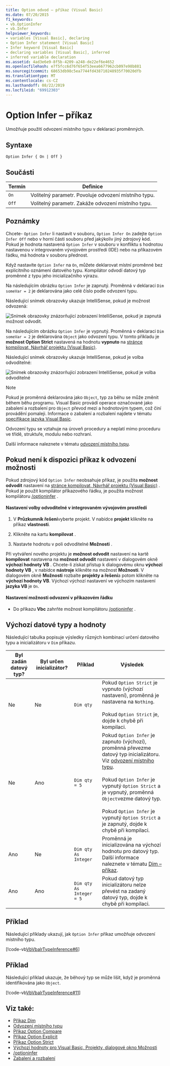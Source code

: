 ```yaml
---
title: Option odvod – příkaz (Visual Basic)
ms.date: 07/20/2015
f1_keywords:
- vb.OptionInfer
- vb.Infer
helpviewer_keywords:
- variables [Visual Basic], declaring
- Option Infer statement [Visual Basic]
- Infer keyword [Visual Basic]
- declaring variables [Visual Basic], inferred
- inferred variable declaration
ms.assetid: 4ad3e6e9-8f5b-4209-a248-de22ef6e4652
ms.openlocfilehash: e7f5fcc6d76f654f53eea6677962cb097e98b881
ms.sourcegitcommit: 68653db98c5ea7744fd438710248935f70020dfb
ms.translationtype: MT
ms.contentlocale: cs-CZ
ms.lasthandoff: 08/22/2019
ms.locfileid: "69912303"
---
```

# <a name="option-infer-statement"></a>Option Infer – příkaz
Umožňuje použití odvození místního typu v deklaraci proměnných.  
  
## <a name="syntax"></a>Syntaxe  
  
```  
Option Infer { On | Off }  
```  
  
## <a name="parts"></a>Součásti  
  
|Termín|Definice|  
|---|---|  
|`On`|Volitelný parametr. Povoluje odvození místního typu.|  
|`Off`|Volitelný parametr. Zakáže odvození místního typu.|  
  
## <a name="remarks"></a>Poznámky  
 Chcete- `Option Infer` li nastavit v souboru, `Option Infer On` zadejte `Option Infer Off` nebo v horní části souboru před jakýkoliv jiný zdrojový kód. Pokud je hodnota nastavená `Option Infer` v souboru v konfliktu s hodnotou nastavenou v integrovaném vývojovém prostředí (IDE) nebo na příkazovém řádku, má hodnota v souboru přednost.  
  
 Když nastavíte `Option Infer` na `On`, můžete deklarovat místní proměnné bez explicitního oznámení datového typu. Kompilátor odvodí datový typ proměnné z typu jeho inicializačního výrazu.  
  
 Na následujícím obrázku `Option Infer` je zapnutý. Proměnná v deklaraci `Dim someVar = 2` je deklarována jako celé číslo podle odvození typu.

 Následující snímek obrazovky ukazuje IntelliSense, pokud je možnost odvozená: 
  
 ![Snímek obrazovky znázorňující zobrazení IntelliSense, pokud je zapnutá možnost odvodit.](./media/option-infer-statement/option-infer-as-integer-on.png)  
  
 Na následujícím obrázku `Option Infer` je vypnutý. Proměnná v deklaraci `Dim someVar = 2` je deklarována `Object` jako odvození typu. V tomto příkladu je **možnost Option Strict** nastavená na hodnotu **vypnuto** na [stránce kompilovat, Návrhář projektu (Visual Basic)](/visualstudio/ide/reference/compile-page-project-designer-visual-basic).  
  
 Následující snímek obrazovky ukazuje IntelliSense, pokud je volba odvoditelné:
 
 ![Snímek obrazovky znázorňující zobrazení IntelliSense, pokud je volba odvoditelné](./media/option-infer-statement/option-infer-as-object-off.png)  
  
> [!NOTE]
> Pokud je proměnná deklarována jako `Object`, typ za běhu se může změnit během běhu programu. Visual Basic provádí operace označované jako zabalení a rozbalení pro `Object` převod mezi a hodnotovým typem, což činí provádění pomaleji. Informace o zabalení a rozbalení najdete v tématu [specifikace jazyka Visual Basic](~/_vblang/spec/conversions.md#value-type-conversions).
  
 Odvození typu se vztahuje na úroveň procedury a neplatí mimo proceduru ve třídě, struktuře, modulu nebo rozhraní.  
  
 Další informace naleznete v tématu [odvození místního typu](../../../visual-basic/programming-guide/language-features/variables/local-type-inference.md).  
  
## <a name="when-an-option-infer-statement-is-not-present"></a>Pokud není k dispozici příkaz k odvození možnosti  
 Pokud zdrojový kód `Option Infer` neobsahuje příkaz, je použita **možnost odvodit** nastavení na [stránce kompilovat, Návrhář projektu (Visual Basic)](/visualstudio/ide/reference/compile-page-project-designer-visual-basic) . Pokud je použit kompilátor příkazového řádku, je použita možnost kompilátoru [/optioninfer](../../../visual-basic/reference/command-line-compiler/optioninfer.md) .  
  
#### <a name="to-set-option-infer-in-the-ide"></a>Nastavení volby odvoditelné v integrovaném vývojovém prostředí  
  
1. V **Průzkumník řešení**vyberte projekt. V nabídce **projekt** klikněte na příkaz **vlastnosti**.  
  
2. Klikněte na kartu **kompilovat** .  
  
3. Nastavte hodnotu v poli odvoditelné **Možnosti** .  
  
 Při vytváření nového projektu je **možnost odvodit** nastavení na kartě **kompilovat** nastavena na **možnost odvodit** nastavení v dialogovém okně **výchozí hodnoty VB** . Chcete-li získat přístup k dialogovému oknu **výchozí hodnoty VB** , v nabídce **nástroje** klikněte na možnost **Možnosti**. V dialogovém okně **Možnosti** rozbalte **projekty a řešení**a potom klikněte na **výchozí hodnoty VB**. Výchozí výchozí nastavení ve výchozím nastavení **jazyka VB** je `On`.  
  
#### <a name="to-set-option-infer-on-the-command-line"></a>Nastavení možnosti odvození v příkazovém řádku  
  
- Do příkazu **Vbc** zahrňte možnost kompilátoru [/optioninfer](../../../visual-basic/reference/command-line-compiler/optioninfer.md) .  
  
## <a name="default-data-types-and-values"></a>Výchozí datové typy a hodnoty  
 Následující tabulka popisuje výsledky různých kombinací určení datového typu a inicializátoru v `Dim` příkazu.  
  
|Byl zadán datový typ?|Byl určen inicializátor?|Příklad|Výsledek|  
|---|---|---|---|  
|Ne|Ne|`Dim qty`|Pokud `Option Strict` je vypnuto (výchozí nastavení), proměnná je nastavena na `Nothing`.<br /><br /> Pokud `Option Strict` je, dojde k chybě při kompilaci.|  
|Ne|Ano|`Dim qty = 5`|Pokud `Option Infer` je zapnuto (výchozí), proměnná převezme datový typ inicializátoru. Viz [odvození místního typu](../../../visual-basic/programming-guide/language-features/variables/local-type-inference.md).<br /><br /> Pokud `Option Infer` je vypnutý `Option Strict` a je vypnutý, proměnná `Object`vezme datový typ.<br /><br /> Pokud `Option Infer` je vypnutý `Option Strict` a je zapnutý, dojde k chybě při kompilaci.|  
|Ano|Ne|`Dim qty As Integer`|Proměnná je inicializována na výchozí hodnotu pro datový typ. Další informace naleznete v tématu [Dim – příkaz](../../../visual-basic/language-reference/statements/dim-statement.md).|  
|Ano|Ano|`Dim qty  As Integer = 5`|Pokud datový typ inicializátoru nelze převést na zadaný datový typ, dojde k chybě při kompilaci.|  
  
## <a name="example"></a>Příklad  
 Následující příklady ukazují, jak `Option Infer` příkaz umožňuje odvození místního typu.  
  
 [!code-vb[VbVbalrTypeInference#6](~/samples/snippets/visualbasic/VS_Snippets_VBCSharp/VbVbalrTypeInference/VB/Class1.vb#6)]  
  
## <a name="example"></a>Příklad  
 Následující příklad ukazuje, že běhový typ se může lišit, když je proměnná identifikována jako `Object`.  
  
 [!code-vb[VbVbalrTypeInference#11](~/samples/snippets/visualbasic/VS_Snippets_VBCSharp/VbVbalrTypeInference/VB/Class1.vb#11)]  
  
## <a name="see-also"></a>Viz také:

- [Příkaz Dim](../../../visual-basic/language-reference/statements/dim-statement.md)
- [Odvození místního typu](../../../visual-basic/programming-guide/language-features/variables/local-type-inference.md)
- [Příkaz Option Compare](../../../visual-basic/language-reference/statements/option-compare-statement.md)
- [Příkaz Option Explicit](../../../visual-basic/language-reference/statements/option-explicit-statement.md)
- [Příkaz Option Strict](../../../visual-basic/language-reference/statements/option-strict-statement.md)
- [Výchozí hodnoty pro Visual Basic, Projekty, dialogové okno Možnosti](/visualstudio/ide/reference/visual-basic-defaults-projects-options-dialog-box)
- [/optioninfer](../../../visual-basic/reference/command-line-compiler/optioninfer.md)
- [Zabalení a rozbalení](../../../csharp/programming-guide/types/boxing-and-unboxing.md)
